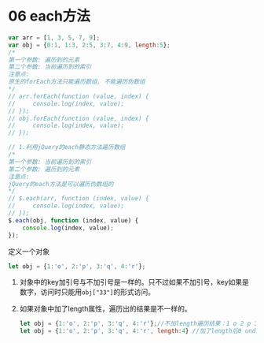 # 06 each方法

```javascript
var arr = [1, 3, 5, 7, 9];
var obj = {0:1, 1:3, 2:5, 3:7, 4:9, length:5};
/*
第一个参数: 遍历到的元素
第二个参数: 当前遍历到的索引
注意点:
原生的forEach方法只能遍历数组, 不能遍历伪数组
*/
// arr.forEach(function (value, index) {
//     console.log(index, value);
// });
// obj.forEach(function (value, index) {
//     console.log(index, value);
// });

// 1.利用jQuery的each静态方法遍历数组
/*
第一个参数: 当前遍历到的索引
第二个参数: 遍历到的元素
注意点:
jQuery的each方法是可以遍历伪数组的
*/
// $.each(arr, function (index, value) {
//     console.log(index, value);
// });
$.each(obj, function (index, value) {
    console.log(index, value);
});
```

定义一个对象

```javascript
let obj = {1:'o', 2:'p', 3:'q', 4:'r'};
```

1. 对象中的key加引号与不加引号是一样的。只不过如果不加引号，key如果是数字，访问时只能用`obj["33"]`的形式访问。

2. 如果对象中加了length属性，遍历出的结果是不一样的。

   ```JavaScript
   let obj = {1:'o', 2:'p', 3:'q', 4:'r'};//不加length遍历结果：1 o 2 p 3 q 4 r
   let obj = {1:'o', 2:'p', 3:'q', 4:'r', length:4} //加了length后0 undefined 1 o 2 p 3 q 
   ```

   